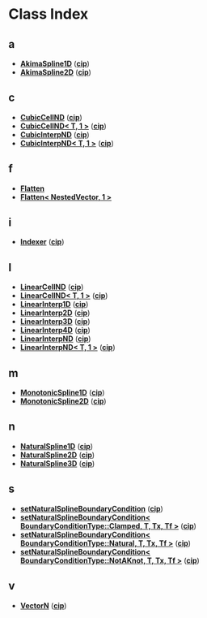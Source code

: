 
# Class Index


## a

* [**AkimaSpline1D**](classcip_1_1AkimaSpline1D.md)
([**cip**](namespacecip.md))
* [**AkimaSpline2D**](classcip_1_1AkimaSpline2D.md)
([**cip**](namespacecip.md))


## c

* [**CubicCellND**](classcip_1_1CubicCellND.md)
([**cip**](namespacecip.md))
* [**CubicCellND&lt; T, 1 &gt;**](classcip_1_1CubicCellND_3_01T_00_011_01_4.md)
([**cip**](namespacecip.md))
* [**CubicInterpND**](classcip_1_1CubicInterpND.md)
([**cip**](namespacecip.md))
* [**CubicInterpND&lt; T, 1 &gt;**](classcip_1_1CubicInterpND_3_01T_00_011_01_4.md)
([**cip**](namespacecip.md))


## f

* [**Flatten**](structcip_1_1VectorN_1_1Flatten.md)
* [**Flatten&lt; NestedVector, 1 &gt;**](structcip_1_1VectorN_1_1Flatten_3_01NestedVector_00_011_01_4.md)


## i

* [**Indexer**](classcip_1_1Indexer.md)
([**cip**](namespacecip.md))


## l

* [**LinearCellND**](classcip_1_1LinearCellND.md)
([**cip**](namespacecip.md))
* [**LinearCellND&lt; T, 1 &gt;**](classcip_1_1LinearCellND_3_01T_00_011_01_4.md)
([**cip**](namespacecip.md))
* [**LinearInterp1D**](classcip_1_1LinearInterp1D.md)
([**cip**](namespacecip.md))
* [**LinearInterp2D**](classcip_1_1LinearInterp2D.md)
([**cip**](namespacecip.md))
* [**LinearInterp3D**](classcip_1_1LinearInterp3D.md)
([**cip**](namespacecip.md))
* [**LinearInterp4D**](classcip_1_1LinearInterp4D.md)
([**cip**](namespacecip.md))
* [**LinearInterpND**](classcip_1_1LinearInterpND.md)
([**cip**](namespacecip.md))
* [**LinearInterpND&lt; T, 1 &gt;**](classcip_1_1LinearInterpND_3_01T_00_011_01_4.md)
([**cip**](namespacecip.md))


## m

* [**MonotonicSpline1D**](classcip_1_1MonotonicSpline1D.md)
([**cip**](namespacecip.md))
* [**MonotonicSpline2D**](classcip_1_1MonotonicSpline2D.md)
([**cip**](namespacecip.md))


## n

* [**NaturalSpline1D**](classcip_1_1NaturalSpline1D.md)
([**cip**](namespacecip.md))
* [**NaturalSpline2D**](classcip_1_1NaturalSpline2D.md)
([**cip**](namespacecip.md))
* [**NaturalSpline3D**](classcip_1_1NaturalSpline3D.md)
([**cip**](namespacecip.md))


## s

* [**setNaturalSplineBoundaryCondition**](structcip_1_1setNaturalSplineBoundaryCondition.md)
([**cip**](namespacecip.md))
* [**setNaturalSplineBoundaryCondition&lt; BoundaryConditionType::Clamped, T, Tx, Tf &gt;**](structcip_1_1setNaturalSplineBoundaryCondition_3_01BoundaryConditionType_1_1Clamped_00_01T_00_01Tx_00_01Tf_01_4.md)
([**cip**](namespacecip.md))
* [**setNaturalSplineBoundaryCondition&lt; BoundaryConditionType::Natural, T, Tx, Tf &gt;**](structcip_1_1setNaturalSplineBoundaryCondition_3_01BoundaryConditionType_1_1Natural_00_01T_00_01Tx_00_01Tf_01_4.md)
([**cip**](namespacecip.md))
* [**setNaturalSplineBoundaryCondition&lt; BoundaryConditionType::NotAKnot, T, Tx, Tf &gt;**](structcip_1_1setNaturalSplineBoundaryCondition_3_01BoundaryConditionType_1_1NotAKnot_00_01T_00_01Tx_00_01Tf_01_4.md)
([**cip**](namespacecip.md))


## v

* [**VectorN**](classcip_1_1VectorN.md)
([**cip**](namespacecip.md))


